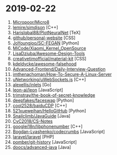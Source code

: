 # 2019-02-22

1. [Micropoor/Micro8](https://github.com/Micropoor/Micro8 "Gitbook") 
2. [lemire/simdjson](https://github.com/lemire/simdjson "Parsing gigabytes of JSON per second") [C++]
3. [HarisIqbal88/PlotNeuralNet](https://github.com/HarisIqbal88/PlotNeuralNet "Latex code for making neural networks diagrams") [TeX]
4. [github/personal-website](https://github.com/github/personal-website "Code that'll help you kickstart a personal website that showcases your work as a software developer.") [CSS]
5. [JoYoungjoo/SC-FEGAN](https://github.com/JoYoungjoo/SC-FEGAN "SC-FEGAN : Face Editing Generative Adversarial Network with User's Sketch and Color") [Python]
6. [MiCode/Xiaomi_Kernel_OpenSource](https://github.com/MiCode/Xiaomi_Kernel_OpenSource "Xiaomi Mobile Phone Kernel OpenSource") 
7. [LisaDziuba/Awesome-Design-Tools](https://github.com/LisaDziuba/Awesome-Design-Tools "The best design tools for everything.") 
8. [creativetimofficial/material-kit](https://github.com/creativetimofficial/material-kit "Free and Open Source UI Kit for Bootstrap 4, React, Vue.js, React Native and Sketch based on Google's Material Design") [CSS]
9. [kdeldycke/awesome-falsehood](https://github.com/kdeldycke/awesome-falsehood "💊 Curated list of falsehoods programmers believe in.") 
10. [Advanced-Frontend/Daily-Interview-Question](https://github.com/Advanced-Frontend/Daily-Interview-Question "工作日每天一道前端大厂面试题，祝大家天天进步，一年后会看到不一样的自己。") 
11. [imthenachoman/How-To-Secure-A-Linux-Server](https://github.com/imthenachoman/How-To-Secure-A-Linux-Server "An evolving how-to guide for securing a Linux server.") 
12. [uNetworking/uWebSockets.js](https://github.com/uNetworking/uWebSockets.js "TypeScript web server - 15x faster than Deno") [C++]
13. [alexellis/inlets](https://github.com/alexellis/inlets "Expose your local endpoints to the Internet") [Go]
14. [leon-ai/leon](https://github.com/leon-ai/leon "🧠 Leon is your open-source personal assistant.") [JavaScript]
15. [trimstray/the-book-of-secret-knowledge](https://github.com/trimstray/the-book-of-secret-knowledge "⭐️ A collection of awesome lists, manuals, blogs, hacks, one-liners, cli/web tools and more.") 
16. [deepfakes/faceswap](https://github.com/deepfakes/faceswap "Non official project based on original /r/Deepfakes thread. Many thanks to him!") [Python]
17. [cool2528/baiduCDP](https://github.com/cool2528/baiduCDP "百度网盘下载神器") [C++]
18. [521xueweihan/HelloGitHub](https://github.com/521xueweihan/HelloGitHub "分享 GitHub 上有趣、入门级的开源项目，帮你找到编程的乐趣。欢迎推荐、自荐项目，让更多人知道你的项目⭐️") [Python]
19. [Snailclimb/JavaGuide](https://github.com/Snailclimb/JavaGuide "【Java学习+面试指南】 一份涵盖大部分Java程序员所需要掌握的核心知识。") [Java]
20. [CyC2018/CS-Notes](https://github.com/CyC2018/CS-Notes "😋 技术面试必备基础知识") 
21. [googlei18n/libphonenumber](https://github.com/googlei18n/libphonenumber "Google's common Java, C++ and JavaScript library for parsing, formatting, and validating international phone numbers.") [C++]
22. [Bogdan-Lyashenko/codecrumbs](https://github.com/Bogdan-Lyashenko/codecrumbs "Learn, design or document codebase by putting breadcrumbs in source code. Live updates, multi-language support, and easy sharing.") [JavaScript]
23. [laravel/laravel](https://github.com/laravel/laravel "A PHP framework for web artisans") [PHP]
24. [pomber/git-history](https://github.com/pomber/git-history "Quickly browse the history of any GitHub file") [JavaScript]
25. [doocs/advanced-java](https://github.com/doocs/advanced-java "😮 互联网 Java 工程师进阶知识完全扫盲") [Java]
